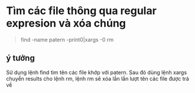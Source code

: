 # Tìm các file thông qua regular expresion và xóa chúng
> find -name  patern -print0|xargs -0 rm

## ý tưởng
Sử dụng lệnh find tìm tên các file khớp với patern. Sau đó dùng lệnh xargs chuyển results cho lệnh rm, lệnh rm sẽ xóa lần lần lượt tên các file được trả về 
